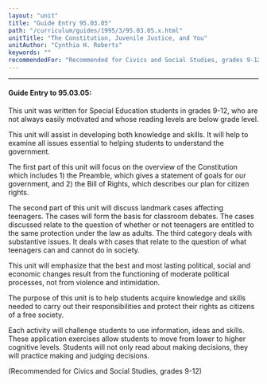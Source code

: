```yaml
---
layout: "unit"
title: "Guide Entry 95.03.05"
path: "/curriculum/guides/1995/3/95.03.05.x.html"
unitTitle: "The Constitution, Juvenile Justice, and You"
unitAuthor: "Cynthia H. Roberts"
keywords: ""
recommendedFor: "Recommended for Civics and Social Studies, grades 9-12"
---
```

<body>
<hr/>
<h4>
Guide Entry to 95.03.05:
</h4>
This unit was written for Special Education students in grades 9-12, who are not always easily motivated and whose reading levels are below grade level.
<p>
This unit will assist in developing both knowledge and skills. It will help to examine all issues essential to helping students to understand the government.
</p>
<p>
The first part of this unit will focus on the overview of the Constitution which includes 1) the Preamble, which gives a statement of goals for our government, and 2) the Bill of Rights, which describes our plan for citizen rights.
</p>
<p>
The second part of this unit will discuss landmark cases affecting teenagers. The cases will form the basis for classroom debates. The cases discussed relate to the question of whether or not teenagers are entitled to the same protection under the law as adults. The third category deals with substantive issues. It deals with cases that relate to the question of what teenagers can and cannot do in society.
</p>
<p>
This unit will emphasize that the best and most lasting political, social and economic changes result from the functioning of moderate political processes, not from violence and intimidation.
</p>
<p>
The purpose of this unit is to help students acquire knowledge and skills needed to carry out their responsibilities and protect their rights as citizens of a free society.
</p>
<p>
Each activity will challenge students to use information, ideas and skills. These application exercises allow students to move from lower to higher cognitive levels. Students will not only read about making decisions, they will practice making and judging decisions.
</p>
<p>
(Recommended for Civics and Social Studies, grades 9-12)
</p>
</body>